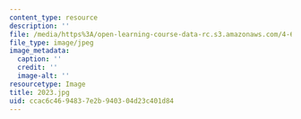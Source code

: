 ```yaml
---
content_type: resource
description: ''
file: /media/https%3A/open-learning-course-data-rc.s3.amazonaws.com/4-614-religious-architecture-and-islamic-cultures-fall-2002/ccac6c4694837e2b940304d23c401d84_2023.jpg
file_type: image/jpeg
image_metadata:
  caption: ''
  credit: ''
  image-alt: ''
resourcetype: Image
title: 2023.jpg
uid: ccac6c46-9483-7e2b-9403-04d23c401d84
---
```

